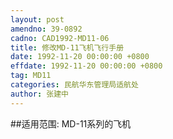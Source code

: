 ```yaml
---
layout: post
amendno: 39-0892
cadno: CAD1992-MD11-06
title: 修改MD-11飞机飞行手册
date: 1992-11-20 00:00:00 +0800
effdate: 1992-11-20 00:00:00 +0800
tag: MD11
categories: 民航华东管理局适航处
author: 张建中
---
```


##适用范围:
MD-11系列的飞机

